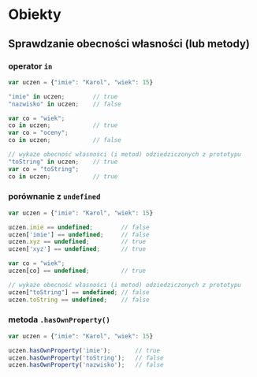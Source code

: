# Obiekty

## Sprawdzanie obecności własności (lub metody)

### operator `in`
```javascript
var uczen = {"imie": "Karol", "wiek": 15}

"imie" in uczen;        // true
"nazwisko" in uczen;    // false

var co = "wiek";
co in uczen;            // true
var co = "oceny";
co in uczen;            // false

// wykaże obecność własności (i metod) odziedziczonych z prototypu
"toString" in uczen;    // true
var co = "toString";
co in uczen;            // true
```

### porównanie z `undefined`
```javascript
var uczen = {"imie": "Karol", "wiek": 15}

uczen.imie == undefined;        // false
uczen['imie'] == undefined;     // false
uczen.xyz == undefined;         // true
uczen['xyz'] == undefined;      // true

var co = "wiek";
uczen[co] == undefined;         // true

// wykaże obecność własności (i metod) odziedziczonych z prototypu
uczen["toString"] == undefined; // false
uczen.toString == undefined;    // false 
```

### metoda `.hasOwnProperty()`
```javascript
var uczen = {"imie": "Karol", "wiek": 15}

uczen.hasOwnProperty('imie');       // true
uczen.hasOwnProperty('toString');   // false
uczen.hasOwnProperty('nazwisko');   // false
```

